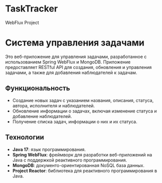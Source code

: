 # TaskTracker
WebFlux Project

# Система управления задачами

Это веб-приложение для управления задачами, разработанное с использованием Spring WebFlux и MongoDB. Приложение предоставляет RESTful API для создания, обновления и управления задачами, а также для добавления наблюдателей к задачам.

## Функциональность

- Создание новых задач с указанием названия, описания, статуса, автора, исполнителя и наблюдателей.
- Обновление информации о задачах, включая изменение статуса и добавление наблюдателей.
- Получение списка задач, информации о них и их статуса.

## Технологии

- **Java 17**: язык программирования.
- **Spring WebFlux**: фреймворк для разработки веб-приложений на Java с поддержкой реактивного программирования.
- **MongoDB**: документо-ориентированная NoSQL база данных.
- **Project Reactor**: библиотека для реактивного программирования в Java.

